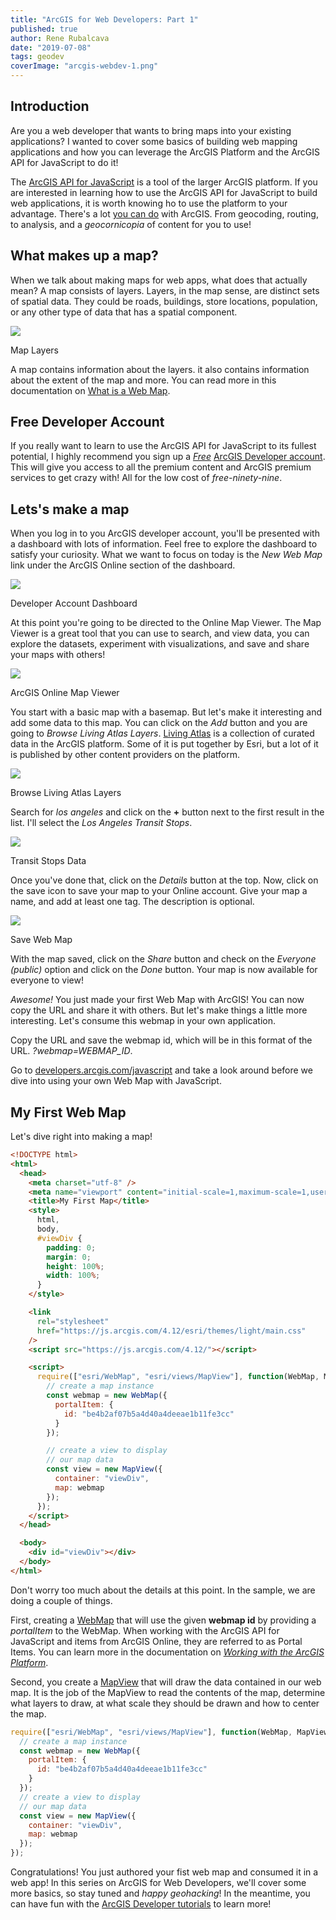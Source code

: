 ```yaml
---
title: "ArcGIS for Web Developers: Part 1"
published: true
author: Rene Rubalcava
date: "2019-07-08"
tags: geodev
coverImage: "arcgis-webdev-1.png"
---
```


## Introduction

Are you a web developer that wants to bring maps into your existing applications? I wanted to cover some basics of building web mapping applications and how you can leverage the ArcGIS Platform and the ArcGIS API for JavaScript to do it!

The [ArcGIS API for JavaScript](https://developers.arcgis.com/javascript/) is a tool of the larger ArcGIS platform. If you are interested in learning how to use the ArcGIS API for JavaScript to build web applications, it is worth knowing ho to use the platform to your advantage. There's a lot [you can do](https://developers.arcgis.com/features/) with ArcGIS. From geocoding, routing, to analysis, and a _geocornicopia_ of content for you to use!

## What makes up a map?

When we talk about making maps for web apps, what does that actually mean? A map consists of layers. Layers, in the map sense, are distinct sets of spatial data. They could be roads, buildings, store locations, population, or any other type of data that has a spatial component.

![](images/map-layers.png)

Map Layers

A map contains information about the layers. it also contains information about the extent of the map and more. You can read more in this documentation on [What is a Web Map](http://doc.arcgis.com/en/arcgis-online/reference/what-is-web-map.htm).

## Free Developer Account

If you really want to learn to use the ArcGIS API for JavaScript to its fullest potential, I highly recommend you sign up a _[Free](https://developers.arcgis.com/)_ [ArcGIS Developer account](https://developers.arcgis.com/). This will give you access to all the premium content and ArcGIS premium services to get crazy with! All for the low cost of _free-ninety-nine_.

## Lets's make a map

When you log in to you ArcGIS developer account, you'll be presented with a dashboard with lots of information. Feel free to explore the dashboard to satisfy your curiosity. What we want to focus on today is the _New Web Map_ link under the ArcGIS Online section of the dashboard.

![](images/Screen-Shot-2019-07-01-at-10.49.09-AM-1024x174.png)

Developer Account Dashboard

At this point you're going to be directed to the Online Map Viewer. The Map Viewer is a great tool that you can use to search, and view data, you can explore the datasets, experiment with visualizations, and save and share your maps with others!

![](images/Screen-Shot-2019-07-01-at-10.52.23-AM-1024x674.png)

ArcGIS Online Map Viewer

You start with a basic map with a basemap. But let's make it interesting and add some data to this map. You can click on the _Add_ button and you are going to _Browse Living Atlas Layers_. [Living Atlas](https://livingatlas.arcgis.com) is a collection of curated data in the ArcGIS platform. Some of it is put together by Esri, but a lot of it is published by other content providers on the platform.

![](images/Screen-Shot-2019-07-01-at-10.54.48-AM.png)

Browse Living Atlas Layers

Search for _los angeles_ and click on the **+** button next to the first result in the list. I'll select the _Los Angeles Transit Stops_.

![](images/Screen-Shot-2019-07-07-at-2.40.33-PM-1024x541.png)

Transit Stops Data

Once you've done that, click on the _Details_ button at the top. Now, click on the save icon to save your map to your Online account. Give your map a name, and add at least one tag. The description is optional.

![](images/Screen-Shot-2019-07-01-at-11.01.07-AM.png)

Save Web Map

With the map saved, click on the _Share_ button and check on the _Everyone (public)_ option and click on the _Done_ button. Your map is now available for everyone to view!

_Awesome!_ You just made your first Web Map with ArcGIS! You can now copy the URL and share it with others. But let's make things a little more interesting. Let's consume this webmap in your own application.

Copy the URL and save the webmap id, which will be in this format of the URL. _?webmap=WEBMAP\_ID_.

Go to [developers.arcgis.com/javascript](https://developers.arcgis.com/javascript/) and take a look around before we dive into using your own Web Map with JavaScript.

## My First Web Map

Let's dive right into making a map!

```html
<!DOCTYPE html>
<html>
  <head>
    <meta charset="utf-8" />
    <meta name="viewport" content="initial-scale=1,maximum-scale=1,user-scalable=no" />
    <title>My First Map</title>
    <style>
      html,
      body,
      #viewDiv {
        padding: 0;
        margin: 0;
        height: 100%;
        width: 100%;
      }
    </style>

    <link
      rel="stylesheet"
      href="https://js.arcgis.com/4.12/esri/themes/light/main.css"
    />
    <script src="https://js.arcgis.com/4.12/"></script>

    <script>
      require(["esri/WebMap", "esri/views/MapView"], function(WebMap, MapView) {
        // create a map instance
        const webmap = new WebMap({
          portalItem: {
            id: "be4b2af07b5a4d40a4deeae1b11fe3cc"
          }
        });

        // create a view to display
        // our map data
        const view = new MapView({
          container: "viewDiv",
          map: webmap
        });
      });
    </script>
  </head>

  <body>
    <div id="viewDiv"></div>
  </body>
</html>
```

Don't worry too much about the details at this point. In the sample, we are doing a couple of things.

First, creating a [WebMap](https://developers.arcgis.com/javascript/latest/api-reference/esri-WebMap.html) that will use the given **webmap id** by providing a _portalItem_ to the WebMap. When working with the ArcGIS API for JavaScript and items from ArcGIS Online, they are referred to as Portal Items. You can learn more in the documentation on _[Working with the ArcGIS Platform](https://developers.arcgis.com/javascript/latest/guide/working-with-platform/)_.

Second, you create a [MapView](https://developers.arcgis.com/javascript/latest/api-reference/esri-views-MapView.html) that will draw the data contained in our web map. It is the job of the MapView to read the contents of the map, determine what layers to draw, at what scale they should be drawn and how to center the map.

```js
require(["esri/WebMap", "esri/views/MapView"], function(WebMap, MapView) {
  // create a map instance
  const webmap = new WebMap({
    portalItem: {
      id: "be4b2af07b5a4d40a4deeae1b11fe3cc"
    }
  });
  // create a view to display
  // our map data
  const view = new MapView({
    container: "viewDiv",
    map: webmap
  });
});
```

Congratulations! You just authored your fist web map and consumed it in a web app! In this series on ArcGIS for Web Developers, we'll cover some more basics, so stay tuned and _happy geohacking_! In the meantime, you can have fun with the [ArcGIS Developer tutorials](https://developers.arcgis.com/labs) to learn more!
